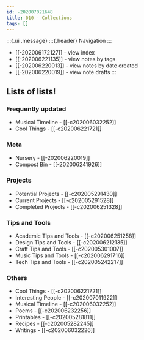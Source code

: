 ```yaml
---
id: -202007021648
title: 010 - Collections
tags: []
---
```


:::{.ui .message}
:::{.header}
Navigation
:::
- [[-202006172127]] - view index
- [[-202006221135]] - view notes by tags 
- [[-202006220013]] - view notes by date created 
- [[-202006220019]] - view note drafts
:::

## Lists of lists!

### Frequently updated
- Musical Timeline - [[-c202006032252]]
- Cool Things - [[-c202006221721]]

### Meta
- Nursery - [[-202006220019]]
- Compost Bin - [[-202006241926]]

### Projects
- Potential Projects - [[-c202005291430]]
- Current Projects - [[-c202005291528]]
- Completed Projects - [[-c202006251328]] 

### Tips and Tools
- Academic Tips and Tools - [[-c202006251258]]
- Design Tips and Tools - [[-c202006212135]]
- Craft Tips and Tools - [[-c202005301007]]
- Music Tips and Tools - [[-c202006291716]]
- Tech Tips and Tools - [[-c202005242217]]

### Others
- Cool Things - [[-c202006221721]]
- Interesting People - [[-c202007011922]]
- Musical Timeline - [[-c202006032252]]
- Poems - [[-c202006232256]]
- Printables - [[-c202005281811]]
- Recipes - [[-c202005282245]]
- Writings - [[-c202006032226]]
